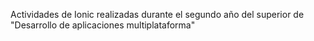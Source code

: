 Actividades de Ionic realizadas durante el segundo año del superior de "Desarrollo de aplicaciones multiplataforma"
